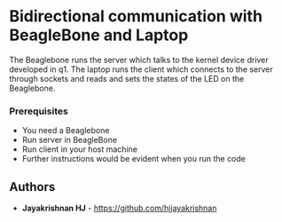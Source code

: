 # Bidirectional communication with BeagleBone and Laptop
The Beaglebone runs the server which talks to the kernel device driver developed in q1. The laptop runs the client
which connects to the server through sockets and reads and sets the states of the LED on the Beaglebone.

### Prerequisites

* You need a Beaglebone
* Run server in BeagleBone
* Run client in your host machine
* Further instructions would be evident when you run the code

## Authors

* **Jayakrishnan HJ** - https://github.com/hjjayakrishnan

